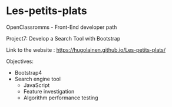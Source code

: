 # Les-petits-plats
OpenClassromms - Front-End developer path

Project7: Develop a Search Tool with Bootstrap

Link to the website : https://hugolainen.github.io/Les-petits-plats/

Objectives:
* Bootstrap4
* Search engine tool
  - JavaScript
  - Feature investigation
  - Algorithm performance testing
